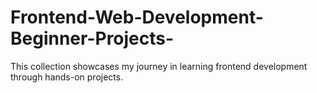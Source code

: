 # Frontend-Web-Development-Beginner-Projects-
 This collection showcases my journey in learning frontend development through hands-on projects. 
